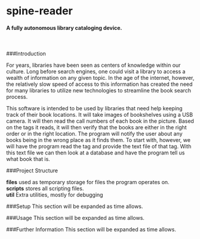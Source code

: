 # spine-reader
<h4>A fully autonomous library cataloging device.</h4><br><br>
###Introduction

For years, libraries have been seen as centers of knowledge within our culture. Long before search engines, one could visit a library to access a wealth of information on any given topic.  In the age of the internet, however, the relatively slow speed of access to this information has created the need for many libraries to utilize new technologies to streamline the book search process.

This software is intended to be used by libraries that need help keeping track of their book locations.  It will take images of bookshelves using a USB camera. It will then read the call numbers of each book in the picture. Based on the tags it reads, it will then verify that the books are either in the right order or in the right location. The program will notify the user about any books being in the wrong place as it finds them. To start with, however, we will have the program read the tag and provide the text file of that tag. With this text file we can then look at a database and have the program tell us what book that is.


###Project Structure

<b>files</b>    used as temporary storage for files the program operates on.<br>
<b>scripts</b>    stores all scripting files.<br>
<b>util</b>    Extra utilities, mostly for debugging<br>

###Setup
</i>This section will be expanded as time allows.</i>

###Usage
</i>This section will be expanded as time allows.</i>

###Further Information
</i>This section will be expanded as time allows.</i>
